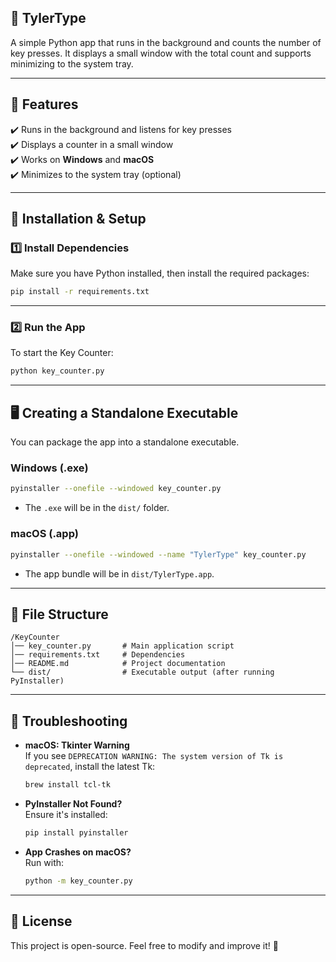 ## 📌 TylerType
A simple Python app that runs in the background and counts the number of key presses. It displays a small window with the total count and supports minimizing to the system tray.

---

## **🔧 Features**
✔️ Runs in the background and listens for key presses  
✔️ Displays a counter in a small window  
✔️ Works on **Windows** and **macOS**  
✔️ Minimizes to the system tray (optional)  

---

## **🚀 Installation & Setup**
### **1️⃣ Install Dependencies**
Make sure you have Python installed, then install the required packages:

```sh
pip install -r requirements.txt
```

---

### **2️⃣ Run the App**
To start the Key Counter:

```sh
python key_counter.py
```

---

## **🖥️ Creating a Standalone Executable**
You can package the app into a standalone executable.

### **Windows (.exe)**
```sh
pyinstaller --onefile --windowed key_counter.py
```
- The `.exe` will be in the `dist/` folder.

### **macOS (.app)**
```sh
pyinstaller --onefile --windowed --name "TylerType" key_counter.py
```
- The app bundle will be in `dist/TylerType.app`.

---

## **📂 File Structure**
```
/KeyCounter
│── key_counter.py       # Main application script
│── requirements.txt     # Dependencies
│── README.md            # Project documentation
└── dist/                # Executable output (after running PyInstaller)
```

---

## **🔧 Troubleshooting**
- **macOS: Tkinter Warning**  
  If you see `DEPRECATION WARNING: The system version of Tk is deprecated`, install the latest Tk:

  ```sh
  brew install tcl-tk
  ```

- **PyInstaller Not Found?**  
  Ensure it's installed:

  ```sh
  pip install pyinstaller
  ```

- **App Crashes on macOS?**  
  Run with:

  ```sh
  python -m key_counter.py
  ```

---

## **📝 License**
This project is open-source. Feel free to modify and improve it! 🚀
